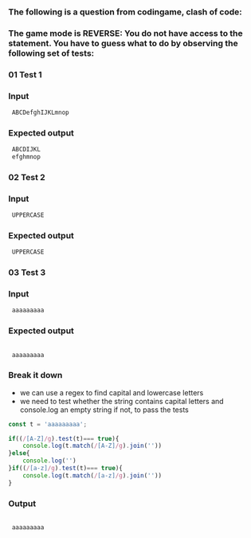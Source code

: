 [category]: <> (Coding)
[date]: <> (2023/04/17)
[title]: <> (Codingame Question 23)

### The following is a question from codingame, clash of code:

### The game mode is REVERSE: You do not have access to the statement. You have to guess what to do by observing the following set of tests:

### 01 Test 1

### Input
```javascript
 ABCDefghIJKLmnop
```
### Expected output
```javascript
 ABCDIJKL
 efghmnop
```
### 02 Test 2

### Input
```javascript
 UPPERCASE
```
### Expected output
```javascript
 UPPERCASE
```

### 03 Test 3

### Input
```javascript
 aaaaaaaaa
```
### Expected output
```javascript
 
 aaaaaaaaa
```
### Break it down
- we can use a regex to find capital and lowercase letters
- we need to test whether the string contains capital letters and console.log an empty string if not, to pass the tests

```javascript
const t = 'aaaaaaaaa';

if((/[A-Z]/g).test(t)=== true){
    console.log(t.match(/[A-Z]/g).join(''))
}else{
    console.log('')
}if((/[a-z]/g).test(t)=== true){
    console.log(t.match(/[a-z]/g).join(''))
}
```

### Output
```javascript
 
 aaaaaaaaa
```